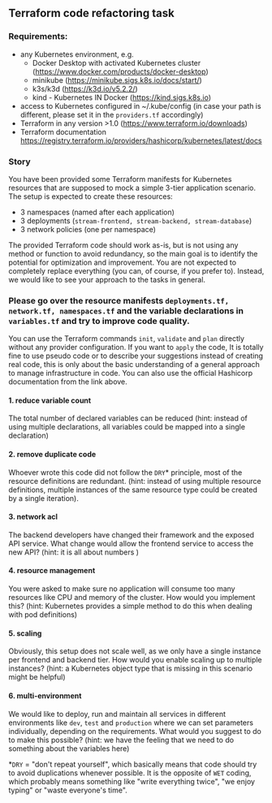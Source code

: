 ## Terraform code refactoring task

### Requirements:
- any Kubernetes environment, e.g. 
  - Docker Desktop with activated Kubernetes cluster (https://www.docker.com/products/docker-desktop)
  - minikube (https://minikube.sigs.k8s.io/docs/start/)
  - k3s/k3d (https://k3d.io/v5.2.2/)
  - kind - Kubernetes IN Docker (https://kind.sigs.k8s.io)
- access to Kubernetes configured in ~/.kube/config  (in case your path is different, please set it in the `providers.tf` accordingly)
- Terraform in any version >1.0 (https://www.terraform.io/downloads)
- Terraform documentation https://registry.terraform.io/providers/hashicorp/kubernetes/latest/docs

### Story

You have been provided some Terraform manifests for Kubernetes resources that are supposed to mock a simple 3-tier application scenario. The setup is expected to create these resources:
- 3 namespaces (named after each application)
- 3 deployments (`stream-frontend, stream-backend, stream-database`)
- 3 network policies (one per namespace)

The provided Terraform code should work as-is, but is not using any method or function to avoid redundancy, so the main goal is to identify the potential for optimization and improvement. You are not expected to completely replace everything (you can, of course, if you prefer to). Instead, we would like to see your approach to the tasks in general.

### Please go over the resource manifests `deployments.tf, network.tf, namespaces.tf` and the variable declarations in `variables.tf` and try to improve code quality.

You can use the Terraform commands `init`, `validate` and `plan` directly without any provider configuration. If you want to `apply` the code, 
It is totally fine to use pseudo code or to describe your suggestions instead of creating real code, this is only about the basic understanding of a general approach to manage infrastructure in code. You can also use the official Hashicorp documentation from the link above.

#### 1. reduce variable count
The total number of declared variables can be reduced (hint: instead of using multiple declarations, all variables could be mapped into a single declaration)

#### 2. remove duplicate code
Whoever wrote this code did not follow the `DRY`* principle, most of the resource definitions are redundant. (hint: instead of using multiple resource definitions, multiple instances of the same resource type could be created by a single iteration).

#### 3. network acl
The backend developers have changed their framework and the exposed API service. What change would allow the frontend service to access the new API? (hint: it is all about numbers )

#### 4. resource management 
You were asked to make sure no application will consume too many resources like CPU and memory of the cluster. How would you implement this? (hint: Kubernetes provides a simple method to do this when dealing with pod definitions)

#### 5. scaling
Obviously, this setup does not scale well, as we only have a single instance per frontend and backend tier. How would you enable scaling up to multiple instances? (hint: a Kubernetes object type that is missing in this scenario might be helpful)

#### 6. multi-environment
We would like to deploy, run and maintain all services in different environments like `dev`, `test` and `production` where we can set parameters individually, depending on the requirements. What would you suggest to do to make this possible? (hint: we have the feeling that we need to do something about the variables here)
 

*`DRY` = "don't repeat yourself", which basically means that code should try to avoid duplications whenever possible. It is the opposite of `WET` coding, which probably means something like "write everything twice", "we enjoy typing" or "waste everyone's time".